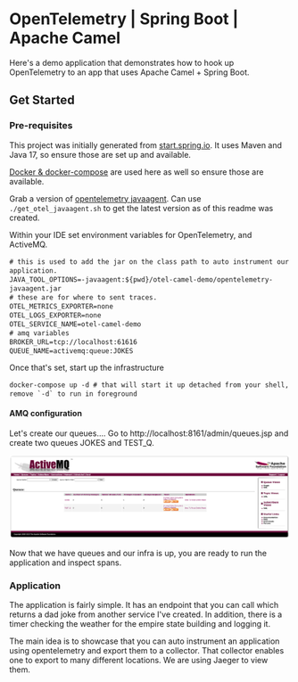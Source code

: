 # OpenTelemetry | Spring Boot | Apache Camel

Here's a demo application that demonstrates how to hook up OpenTelemetry to an app that uses Apache Camel + Spring Boot.


## Get Started

### Pre-requisites 

This project was initially generated from [start.spring.io](https://start.spring.io). It uses Maven and Java 17, so ensure those are set up and available. 

[Docker & docker-compose](https://www.docker.com/get-started/) are used here as well so ensure those are available.

Grab a version of [opentelemetry javaagent](https://github.com/open-telemetry/opentelemetry-java-instrumentation/releases). Can use `./get_otel_javaagent.sh` to get the latest version as of this readme was created.

Within your IDE set environment variables for OpenTelemetry, and ActiveMQ.

```shell
# this is used to add the jar on the class path to auto instrument our application.
JAVA_TOOL_OPTIONS=-javaagent:${pwd}/otel-camel-demo/opentelemetry-javaagent.jar
# these are for where to sent traces.
OTEL_METRICS_EXPORTER=none
OTEL_LOGS_EXPORTER=none
OTEL_SERVICE_NAME=otel-camel-demo
# amq variables
BROKER_URL=tcp://localhost:61616
QUEUE_NAME=activemq:queue:JOKES
```

Once that's set, start up the infrastructure

```shell
docker-compose up -d # that will start it up detached from your shell, remove `-d` to run in foreground
```

#### AMQ configuration

Let's create our queues....
Go to http://localhost:8161/admin/queues.jsp and create two queues
JOKES and TEST_Q.

![img.png](assets/img.png)

Now that we have queues and our infra is up, you are ready to run the application and inspect spans. 

### Application

The application is fairly simple. It has an endpoint that you can call which returns a dad joke from another service I've created.
In addition, there is a timer checking the weather for the empire state building and logging it. 

The main idea is to showcase that you can auto instrument an application using opentelemetry and export them to a collector. That collector enables one to export to many different locations. We are using Jaeger to view them.


